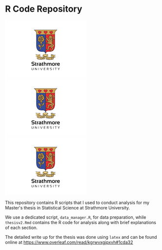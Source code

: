 # R Code Repository

![](logo.png)![logo.png](./logo.png)![logo.png](./logo.png)

This repository contains R scripts that I used to conduct analysis for my Master's thesis in Statistical Science at Strathmore University.

We use a dedicated script, ```data_manager.R```, for data preparation, while ```thesisv2.Rmd``` contains the R code for analysis along with brief explanations of each section.

The detailed write up for the thesis was done using ```latex``` and can be found online at https://www.overleaf.com/read/kgrwvxgjpxvh#1cda32
